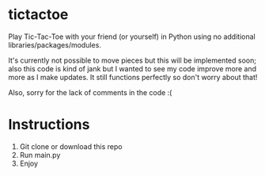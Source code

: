 # tictactoe
Play Tic-Tac-Toe with your friend (or yourself) in Python using no additional libraries/packages/modules.

It's currently not possible to move pieces but this will be implemented soon; also this code is kind of jank but I wanted to see my code improve more and more as I make updates. It still functions perfectly so don't worry about that!

Also, sorry for the lack of comments in the code :(

# Instructions
1. Git clone or download this repo
2. Run main.py
3. Enjoy
